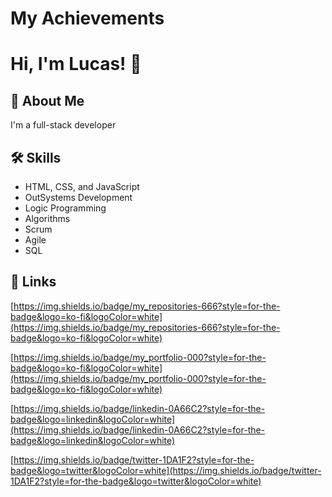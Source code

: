# My Achievements

# Hi, I'm Lucas! 👋

## 🚀 About Me

I'm a full-stack developer

## 🛠 Skills

- HTML, CSS, and JavaScript
- OutSystems Development
- Logic Programming
- Algorithms
- Scrum
- Agile
- SQL

## 🔗 Links

[https://img.shields.io/badge/my_repositories-666?style=for-the-badge&logo=ko-fi&logoColor=white](https://img.shields.io/badge/my_repositories-666?style=for-the-badge&logo=ko-fi&logoColor=white)

[https://img.shields.io/badge/my_portfolio-000?style=for-the-badge&logo=ko-fi&logoColor=white](https://img.shields.io/badge/my_portfolio-000?style=for-the-badge&logo=ko-fi&logoColor=white)

[https://img.shields.io/badge/linkedin-0A66C2?style=for-the-badge&logo=linkedin&logoColor=white](https://img.shields.io/badge/linkedin-0A66C2?style=for-the-badge&logo=linkedin&logoColor=white)

[https://img.shields.io/badge/twitter-1DA1F2?style=for-the-badge&logo=twitter&logoColor=white](https://img.shields.io/badge/twitter-1DA1F2?style=for-the-badge&logo=twitter&logoColor=white)
